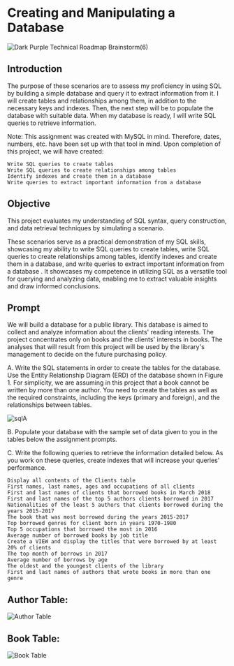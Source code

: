 # Creating and Manipulating a Database
![Dark Purple Technical Roadmap Brainstorm(6)](https://github-production-user-asset-6210df.s3.amazonaws.com/132176058/239705696-658cf34a-e3ca-4ed4-86ba-8db62b39e989.png?X-Amz-Algorithm=AWS4-HMAC-SHA256&X-Amz-Credential=AKIAVCODYLSA53PQK4ZA%2F20240530%2Fus-east-1%2Fs3%2Faws4_request&X-Amz-Date=20240530T200837Z&X-Amz-Expires=300&X-Amz-Signature=d7cd31bc2bd33d782096855aafad011043a823e93581e1b92e966af64f05c670&X-Amz-SignedHeaders=host&actor_id=40529647&key_id=0&repo_id=643298404)

## Introduction
The purpose of these scenarios are to assess my proficiency in using SQL by building a simple database and query it to extract information from it. I will create tables and relationships among them, in addition to the necessary keys and indexes. Then, the next step will be to populate the database with suitable data. When my database is ready, I will write SQL queries to retrieve information. 

Note: This assignment was created with MySQL in mind. Therefore, dates, numbers, etc. have been set up with that tool in mind. 
Upon completion of this project, we will have created:

    Write SQL queries to create tables
    Write SQL queries to create relationships among tables
    Identify indexes and create them in a database
    Write queries to extract important information from a database 

## Objective 

This project evaluates my understanding of SQL syntax, query construction, and data retrieval techniques by simulating a scenario.

These scenarios serve as a practical demonstration of my SQL skills, showcasing my ability to write SQL queries to create tables, write SQL queries to create relationships among tables, identify indexes and create them in a database, and write queries to extract important information from a database . It showcases my competence in utilizing SQL as a versatile tool for querying and analyzing data, enabling me to extract valuable insights and draw informed conclusions.

## Prompt
We will build a database for a public library. This database is aimed to collect and analyze information about the clients' reading interests. The project concentrates only on books and the clients' interests in books. The analyses that will result from this project will be used by the library's management to decide on the future purchasing policy. 

A. Write the SQL statements in order to create the tables for the database. Use the Entity Relationship Diagram (ERD) of the database shown in Figure 1. For simplicity, we are assuming in this project that a book cannot be written by more than one author. You need to create the tables as well as the required constraints, including the keys (primary and foreign), and the relationships between tables. 

![sqlA](https://github.com/JosephBrides/Creating-Manipulating-a-Database/assets/40529647/cece2ef8-d80b-4a65-9f96-86aebabcc24b)

B. Populate your database with the sample set of data given to you in the tables below the assignment prompts.

C. Write the following queries to retrieve the information detailed below. As you work on these queries, create indexes that will increase your queries' performance.

    Display all contents of the Clients table
    First names, last names, ages and occupations of all clients
    First and last names of clients that borrowed books in March 2018
    First and last names of the top 5 authors clients borrowed in 2017
    Nationalities of the least 5 authors that clients borrowed during the years 2015-2017
    The book that was most borrowed during the years 2015-2017
    Top borrowed genres for client born in years 1970-1980
    Top 5 occupations that borrowed the most in 2016
    Average number of borrowed books by job title
    Create a VIEW and display the titles that were borrowed by at least 20% of clients
    The top month of borrows in 2017
    Average number of borrows by age
    The oldest and the youngest clients of the library
    First and last names of authors that wrote books in more than one genre 

## Author Table:

![Author Table](https://github.com/JosephBrides/Creating-Manipulating-a-Database/assets/40529647/13bb3458-4b5a-45b1-9ae5-5f790f987160)

## Book Table:

![Book Table](https://github.com/JosephBrides/Creating-Manipulating-a-Database/assets/40529647/be17592d-c4b5-4b45-8a64-27efef3e20b9)


